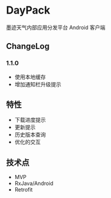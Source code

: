 # DayPack
墨迹天气内部应用分发平台 Android 客户端

## ChangeLog

### 1.1.0
* 使用本地缓存
* 增加通知栏升级提示

## 特性
* 下载进度提示
* 更新提示
* 历史版本查询
* 优化的交互

## 技术点 
* MVP
* RxJava/Android
* Retrofit


